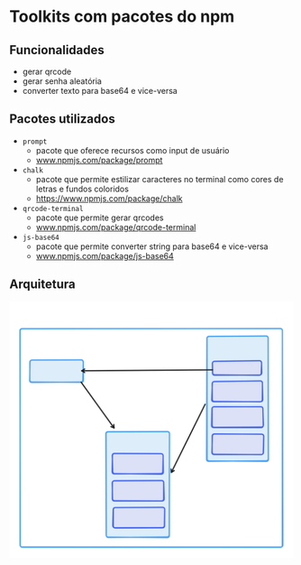 # Toolkits com pacotes do npm
## Funcionalidades
- gerar qrcode
- gerar senha aleatória
- converter texto para base64 e vice-versa

## Pacotes utilizados
- `prompt`
    - pacote que oferece recursos como input de usuário
    - www.npmjs.com/package/prompt
- `chalk`
    - pacote que permite estilizar  caracteres no terminal como cores de letras e fundos coloridos
    - https://www.npmjs.com/package/chalk
- `qrcode-terminal`
    - pacote que permite gerar qrcodes
    - www.npmjs.com/package/qrcode-terminal
- `js-base64`
    - pacote que permite converter string para base64 e vice-versa
    - www.npmjs.com/package/js-base64

## Arquitetura
![arquitetuta](docs/architecture.svg)